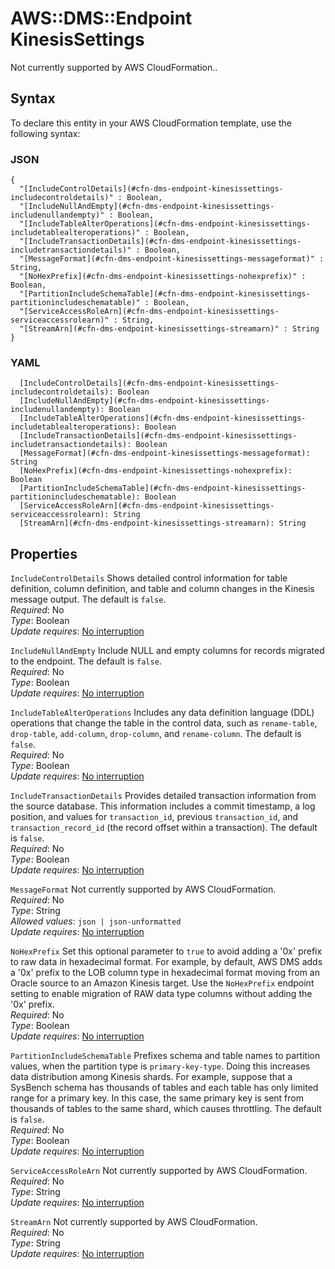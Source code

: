 # AWS::DMS::Endpoint KinesisSettings<a name="aws-properties-dms-endpoint-kinesissettings"></a>

Not currently supported by AWS CloudFormation\.\.

## Syntax<a name="aws-properties-dms-endpoint-kinesissettings-syntax"></a>

To declare this entity in your AWS CloudFormation template, use the following syntax:

### JSON<a name="aws-properties-dms-endpoint-kinesissettings-syntax.json"></a>

```
{
  "[IncludeControlDetails](#cfn-dms-endpoint-kinesissettings-includecontroldetails)" : Boolean,
  "[IncludeNullAndEmpty](#cfn-dms-endpoint-kinesissettings-includenullandempty)" : Boolean,
  "[IncludeTableAlterOperations](#cfn-dms-endpoint-kinesissettings-includetablealteroperations)" : Boolean,
  "[IncludeTransactionDetails](#cfn-dms-endpoint-kinesissettings-includetransactiondetails)" : Boolean,
  "[MessageFormat](#cfn-dms-endpoint-kinesissettings-messageformat)" : String,
  "[NoHexPrefix](#cfn-dms-endpoint-kinesissettings-nohexprefix)" : Boolean,
  "[PartitionIncludeSchemaTable](#cfn-dms-endpoint-kinesissettings-partitionincludeschematable)" : Boolean,
  "[ServiceAccessRoleArn](#cfn-dms-endpoint-kinesissettings-serviceaccessrolearn)" : String,
  "[StreamArn](#cfn-dms-endpoint-kinesissettings-streamarn)" : String
}
```

### YAML<a name="aws-properties-dms-endpoint-kinesissettings-syntax.yaml"></a>

```
  [IncludeControlDetails](#cfn-dms-endpoint-kinesissettings-includecontroldetails): Boolean
  [IncludeNullAndEmpty](#cfn-dms-endpoint-kinesissettings-includenullandempty): Boolean
  [IncludeTableAlterOperations](#cfn-dms-endpoint-kinesissettings-includetablealteroperations): Boolean
  [IncludeTransactionDetails](#cfn-dms-endpoint-kinesissettings-includetransactiondetails): Boolean
  [MessageFormat](#cfn-dms-endpoint-kinesissettings-messageformat): String
  [NoHexPrefix](#cfn-dms-endpoint-kinesissettings-nohexprefix): Boolean
  [PartitionIncludeSchemaTable](#cfn-dms-endpoint-kinesissettings-partitionincludeschematable): Boolean
  [ServiceAccessRoleArn](#cfn-dms-endpoint-kinesissettings-serviceaccessrolearn): String
  [StreamArn](#cfn-dms-endpoint-kinesissettings-streamarn): String
```

## Properties<a name="aws-properties-dms-endpoint-kinesissettings-properties"></a>

`IncludeControlDetails`  <a name="cfn-dms-endpoint-kinesissettings-includecontroldetails"></a>
Shows detailed control information for table definition, column definition, and table and column changes in the Kinesis message output\. The default is `false`\.  
*Required*: No  
*Type*: Boolean  
*Update requires*: [No interruption](https://docs.aws.amazon.com/AWSCloudFormation/latest/UserGuide/using-cfn-updating-stacks-update-behaviors.html#update-no-interrupt)

`IncludeNullAndEmpty`  <a name="cfn-dms-endpoint-kinesissettings-includenullandempty"></a>
Include NULL and empty columns for records migrated to the endpoint\. The default is `false`\.  
*Required*: No  
*Type*: Boolean  
*Update requires*: [No interruption](https://docs.aws.amazon.com/AWSCloudFormation/latest/UserGuide/using-cfn-updating-stacks-update-behaviors.html#update-no-interrupt)

`IncludeTableAlterOperations`  <a name="cfn-dms-endpoint-kinesissettings-includetablealteroperations"></a>
Includes any data definition language \(DDL\) operations that change the table in the control data, such as `rename-table`, `drop-table`, `add-column`, `drop-column`, and `rename-column`\. The default is `false`\.  
*Required*: No  
*Type*: Boolean  
*Update requires*: [No interruption](https://docs.aws.amazon.com/AWSCloudFormation/latest/UserGuide/using-cfn-updating-stacks-update-behaviors.html#update-no-interrupt)

`IncludeTransactionDetails`  <a name="cfn-dms-endpoint-kinesissettings-includetransactiondetails"></a>
Provides detailed transaction information from the source database\. This information includes a commit timestamp, a log position, and values for `transaction_id`, previous `transaction_id`, and `transaction_record_id` \(the record offset within a transaction\)\. The default is `false`\.  
*Required*: No  
*Type*: Boolean  
*Update requires*: [No interruption](https://docs.aws.amazon.com/AWSCloudFormation/latest/UserGuide/using-cfn-updating-stacks-update-behaviors.html#update-no-interrupt)

`MessageFormat`  <a name="cfn-dms-endpoint-kinesissettings-messageformat"></a>
Not currently supported by AWS CloudFormation\.  
*Required*: No  
*Type*: String  
*Allowed values*: `json | json-unformatted`  
*Update requires*: [No interruption](https://docs.aws.amazon.com/AWSCloudFormation/latest/UserGuide/using-cfn-updating-stacks-update-behaviors.html#update-no-interrupt)

`NoHexPrefix`  <a name="cfn-dms-endpoint-kinesissettings-nohexprefix"></a>
Set this optional parameter to `true` to avoid adding a '0x' prefix to raw data in hexadecimal format\. For example, by default, AWS DMS adds a '0x' prefix to the LOB column type in hexadecimal format moving from an Oracle source to an Amazon Kinesis target\. Use the `NoHexPrefix` endpoint setting to enable migration of RAW data type columns without adding the '0x' prefix\.  
*Required*: No  
*Type*: Boolean  
*Update requires*: [No interruption](https://docs.aws.amazon.com/AWSCloudFormation/latest/UserGuide/using-cfn-updating-stacks-update-behaviors.html#update-no-interrupt)

`PartitionIncludeSchemaTable`  <a name="cfn-dms-endpoint-kinesissettings-partitionincludeschematable"></a>
Prefixes schema and table names to partition values, when the partition type is `primary-key-type`\. Doing this increases data distribution among Kinesis shards\. For example, suppose that a SysBench schema has thousands of tables and each table has only limited range for a primary key\. In this case, the same primary key is sent from thousands of tables to the same shard, which causes throttling\. The default is `false`\.  
*Required*: No  
*Type*: Boolean  
*Update requires*: [No interruption](https://docs.aws.amazon.com/AWSCloudFormation/latest/UserGuide/using-cfn-updating-stacks-update-behaviors.html#update-no-interrupt)

`ServiceAccessRoleArn`  <a name="cfn-dms-endpoint-kinesissettings-serviceaccessrolearn"></a>
Not currently supported by AWS CloudFormation\.  
*Required*: No  
*Type*: String  
*Update requires*: [No interruption](https://docs.aws.amazon.com/AWSCloudFormation/latest/UserGuide/using-cfn-updating-stacks-update-behaviors.html#update-no-interrupt)

`StreamArn`  <a name="cfn-dms-endpoint-kinesissettings-streamarn"></a>
Not currently supported by AWS CloudFormation\.  
*Required*: No  
*Type*: String  
*Update requires*: [No interruption](https://docs.aws.amazon.com/AWSCloudFormation/latest/UserGuide/using-cfn-updating-stacks-update-behaviors.html#update-no-interrupt)